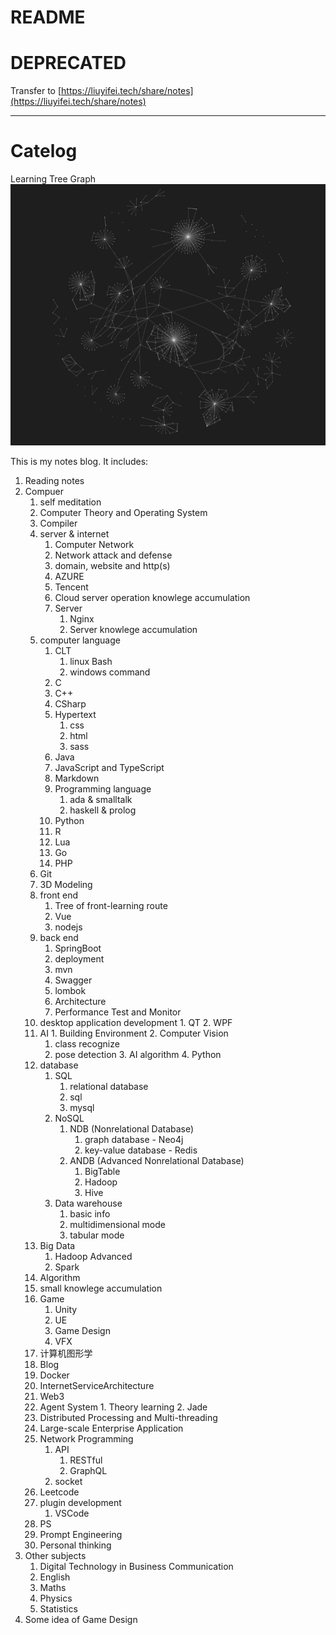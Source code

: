 # README

# DEPRECATED
Transfer to [https://liuyifei.tech/share/notes](https://liuyifei.tech/share/notes)

----------------------------------------------------

# Catelog
Learning Tree Graph
![](2022-12-09-01-59-01.png)

This is my notes blog. It includes:

1. Reading notes
2. Compuer
    1. self meditation
    2. Computer Theory and Operating System
    3. Compiler
    4. server & internet
       1. Computer Network
       2. Network attack and defense
       3. domain, website and http(s)
       4. AZURE
       5. Tencent
       6. Cloud server operation knowlege accumulation
       7. Server
          1. Nginx
          2. Server knowlege accumulation
    5. computer language
        1. CLT
           1. linux Bash
           2. windows command
        2. C
        3. C++
        4. CSharp
        5. Hypertext
           1. css
           2. html
           3. sass
        6. Java
        7. JavaScript and TypeScript
        8. Markdown
        9. Programming language
           1. ada & smalltalk
           2. haskell & prolog
        10. Python
        11. R
        12. Lua
        13. Go
        14. PHP
    6. Git
    7. 3D Modeling
    8. front end
       1. Tree of front-learning route
       2. Vue
       3. nodejs
    9. back end
       1. SpringBoot
       2. deployment
       3. mvn
       4. Swagger
       5. lombok
       6. Architecture
       7. Performance Test and Monitor
    10. desktop application development
       1.  QT
       2.  WPF
    11. AI
       1. Building Environment
       2. Computer Vision
          1. class recognize
          2. pose detection
       3. AI algorithm
       4. Python
    12. database
        1.  SQL
            1.  relational database
            2.  sql
            3.  mysql
        2.  NoSQL
            1.  NDB (Nonrelational Database)
                1.  graph database - Neo4j
                2.  key-value database - Redis
            2.  ANDB (Advanced Nonrelational Database)
                1.  BigTable
                2.  Hadoop
                3.  Hive
        3.  Data warehouse
            1.  basic info
            2.  multidimensional mode
            3.  tabular mode
    13. Big Data
        1.  Hadoop Advanced
        2.  Spark
    14. Algorithm
    15. small knowlege accumulation
    16. Game
        1.  Unity
        2.  UE
        3.  Game Design
        4.  VFX
    17. 计算机图形学
    18. Blog
    19. Docker
    20. InternetServiceArchitecture
    21. Web3
    22. Agent System
       1. Theory learning
       2. Jade
    23. Distributed Processing and Multi-threading
    24. Large-scale Enterprise Application
    25. Network Programming
        1.  API
            1.  RESTful
            2.  GraphQL
        2. socket
    26. Leetcode
    27. plugin development
        1.  VSCode
    28. PS
    29. Prompt Engineering
    30. Personal thinking
3.  Other subjects
    1.  Digital Technology in Business Communication
    2.  English
    3.  Maths
    4.  Physics
    5.  Statistics
4. Some idea of Game Design
